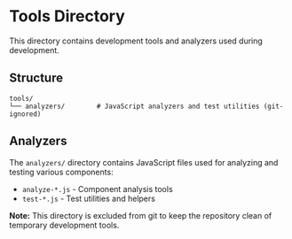 # Tools Directory

This directory contains development tools and analyzers used during development.

## Structure

```
tools/
└── analyzers/        # JavaScript analyzers and test utilities (git-ignored)
```

## Analyzers

The `analyzers/` directory contains JavaScript files used for analyzing and testing various components:

- `analyze-*.js` - Component analysis tools
- `test-*.js` - Test utilities and helpers

**Note:** This directory is excluded from git to keep the repository clean of temporary development tools.